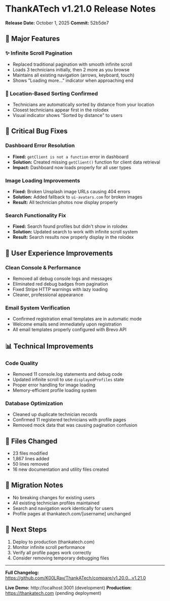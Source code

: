 # ThankATech v1.21.0 Release Notes
**Release Date:** October 1, 2025
**Commit:** 52b5de7

## 🚀 Major Features

### ✨ Infinite Scroll Pagination
- Replaced traditional pagination with smooth infinite scroll
- Loads 3 technicians initially, then 2 more as you browse
- Maintains all existing navigation (arrows, keyboard, touch)
- Shows "Loading more..." indicator when approaching end

### 📍 Location-Based Sorting Confirmed
- Technicians are automatically sorted by distance from your location
- Closest technicians appear first in the rolodex
- Visual indicator shows "Sorted by distance" to users

## 🔧 Critical Bug Fixes

### Dashboard Error Resolution
- **Fixed:** `getClient is not a function` error in dashboard
- **Solution:** Created missing `getClient()` function for client data retrieval
- **Impact:** Dashboard now loads properly for all user types

### Image Loading Improvements
- **Fixed:** Broken Unsplash image URLs causing 404 errors
- **Solution:** Added fallback to `ui-avatars.com` for broken images
- **Result:** All technician photos now display properly

### Search Functionality Fix
- **Fixed:** Search found profiles but didn't show in rolodex
- **Solution:** Updated search to work with infinite scroll system
- **Result:** Search results now properly display in the rolodex

## 🎨 User Experience Improvements

### Clean Console & Performance
- Removed all debug console logs and messages
- Eliminated red debug badges from pagination
- Fixed Stripe HTTP warnings with lazy loading
- Cleaner, professional appearance

### Email System Verification
- Confirmed registration email templates are in automatic mode
- Welcome emails send immediately upon registration
- All email templates properly configured with Brevo API

## 📊 Technical Improvements

### Code Quality
- Removed 11 console.log statements and debug code
- Updated infinite scroll to use `displayedProfiles` state
- Proper error handling for image loading
- Memory-efficient profile loading system

### Database Optimization
- Cleaned up duplicate technician records
- Confirmed 11 registered technicians with profile pages
- Removed mock data that was causing pagination confusion

## 🧪 Files Changed
- 23 files modified
- 1,867 lines added
- 50 lines removed
- 16 new documentation and utility files created

## 🔄 Migration Notes
- No breaking changes for existing users
- All existing technician profiles maintained
- Search and navigation work identically for users
- Profile pages at thankatech.com/[username] unchanged

## 🎯 Next Steps
1. Deploy to production (thankatech.com)
2. Monitor infinite scroll performance
3. Verify all profile pages work correctly
4. Consider removing temporary debugging files

---

**Full Changelog:** https://github.com/K00LRav/ThankATech/compare/v1.20.0...v1.21.0

**Live Demo:** http://localhost:3001 (development)
**Production:** https://thankatech.com (pending deployment)
